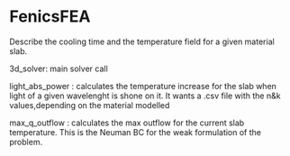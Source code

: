 # FenicsFEA
Describe the cooling time and the temperature field for a given material slab.

3d_solver: main solver call

light_abs_power : calculates the temperature increase for the slab when light of a given wavelenght is shone on it. It wants a .csv file with the n&k values,depending on the material modelled

max_q_outflow : calculates the max outflow for the current slab temperature. This is the Neuman BC for the weak formulation of the problem.

